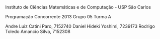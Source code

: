 Instituto de Ciências Matemáticas e de Computação - USP São Carlos

Programação Concorrente 2013
Grupo 05
Turma A

Andre Luiz Catini Paro, 7152740
Daniel Hideki Yoshimi, 7239173
Rodrigo Toledo Amancio Silva, 7152308